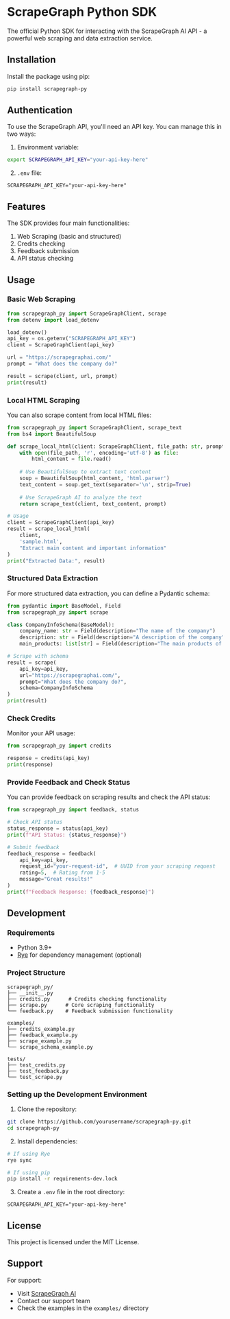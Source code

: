 # ScrapeGraph Python SDK

The official Python SDK for interacting with the ScrapeGraph AI API - a powerful web scraping and data extraction service.

## Installation

Install the package using pip:
```bash
pip install scrapegraph-py
```

## Authentication

To use the ScrapeGraph API, you'll need an API key. You can manage this in two ways:

1. Environment variable:
```bash
export SCRAPEGRAPH_API_KEY="your-api-key-here"
```

2. `.env` file:
```plaintext
SCRAPEGRAPH_API_KEY="your-api-key-here"
```

## Features

The SDK provides four main functionalities:

1. Web Scraping (basic and structured)
2. Credits checking
3. Feedback submission
4. API status checking

## Usage

### Basic Web Scraping

```python
from scrapegraph_py import ScrapeGraphClient, scrape
from dotenv import load_dotenv

load_dotenv()
api_key = os.getenv("SCRAPEGRAPH_API_KEY")
client = ScrapeGraphClient(api_key)

url = "https://scrapegraphai.com/"
prompt = "What does the company do?"

result = scrape(client, url, prompt)
print(result)
```

### Local HTML Scraping

You can also scrape content from local HTML files:

```python
from scrapegraph_py import ScrapeGraphClient, scrape_text
from bs4 import BeautifulSoup

def scrape_local_html(client: ScrapeGraphClient, file_path: str, prompt: str):
    with open(file_path, 'r', encoding='utf-8') as file:
        html_content = file.read()
    
    # Use BeautifulSoup to extract text content
    soup = BeautifulSoup(html_content, 'html.parser')
    text_content = soup.get_text(separator='\n', strip=True)
    
    # Use ScrapeGraph AI to analyze the text
    return scrape_text(client, text_content, prompt)

# Usage
client = ScrapeGraphClient(api_key)
result = scrape_local_html(
    client,
    'sample.html',
    "Extract main content and important information"
)
print("Extracted Data:", result)
```

### Structured Data Extraction

For more structured data extraction, you can define a Pydantic schema:

```python
from pydantic import BaseModel, Field
from scrapegraph_py import scrape

class CompanyInfoSchema(BaseModel):
    company_name: str = Field(description="The name of the company")
    description: str = Field(description="A description of the company")
    main_products: list[str] = Field(description="The main products of the company")

# Scrape with schema
result = scrape(
    api_key=api_key,
    url="https://scrapegraphai.com/",
    prompt="What does the company do?",
    schema=CompanyInfoSchema
)
print(result)
```

### Check Credits

Monitor your API usage:

```python
from scrapegraph_py import credits

response = credits(api_key)
print(response)
```

### Provide Feedback and Check Status

You can provide feedback on scraping results and check the API status:

```python
from scrapegraph_py import feedback, status

# Check API status
status_response = status(api_key)
print(f"API Status: {status_response}")

# Submit feedback
feedback_response = feedback(
    api_key=api_key,
    request_id="your-request-id",  # UUID from your scraping request
    rating=5,  # Rating from 1-5
    message="Great results!"
)
print(f"Feedback Response: {feedback_response}")
```

## Development

### Requirements

- Python 3.9+
- [Rye](https://rye-up.com/) for dependency management (optional)

### Project Structure

```
scrapegraph_py/
├── __init__.py
├── credits.py      # Credits checking functionality
├── scrape.py      # Core scraping functionality
└── feedback.py    # Feedback submission functionality

examples/
├── credits_example.py
├── feedback_example.py
├── scrape_example.py
└── scrape_schema_example.py

tests/
├── test_credits.py
├── test_feedback.py
└── test_scrape.py
```

### Setting up the Development Environment

1. Clone the repository:
```bash
git clone https://github.com/yourusername/scrapegraph-py.git
cd scrapegraph-py
```

2. Install dependencies:
```bash
# If using Rye
rye sync

# If using pip
pip install -r requirements-dev.lock
```

3. Create a `.env` file in the root directory:
```plaintext
SCRAPEGRAPH_API_KEY="your-api-key-here"
```

## License

This project is licensed under the MIT License.

## Support

For support:
- Visit [ScrapeGraph AI](https://scrapegraphai.com/)
- Contact our support team
- Check the examples in the `examples/` directory

